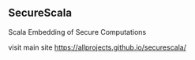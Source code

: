 ## SecureScala

Scala Embedding of Secure Computations

visit main site https://allprojects.github.io/securescala/
